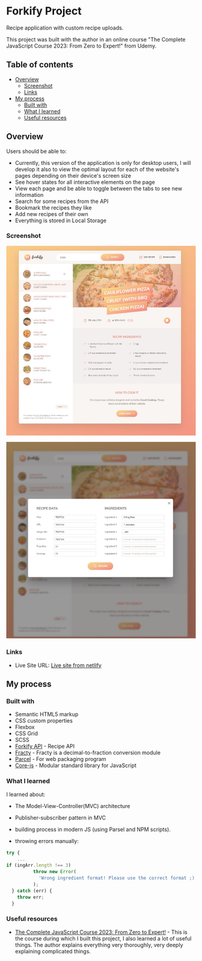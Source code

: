 # Forkify Project

Recipe application with custom recipe uploads.

This project was built with the author in an online course "The Complete JavaScript Course 2023: From Zero to Expert!" from Udemy.

## Table of contents

- [Overview](#overview)
  - [Screenshot](#screenshot)
  - [Links](#links)
- [My process](#my-process)
  - [Built with](#built-with)
  - [What I learned](#what-i-learned)
  - [Useful resources](#useful-resources)

## Overview

Users should be able to:

- Currently, this version of the application is only for desktop users, I will develop it also to view the optimal layout for each of the website's pages depending on their device's screen size
- See hover states for all interactive elements on the page
- View each page and be able to toggle between the tabs to see new information
- Search for some recipes from the API
- Bookmark the recipes they like
- Add new recipes of their own
- Everything is stored in Local Storage

### Screenshot

![Screenshot Desktop View](./src/img/screenDesktop.JPG)

![Screenshot Desktop View - Form for adding a new recipe ](./src/img/screenDesktopNewRecipe.JPG)

### Links

- Live Site URL: [Live site from netlify](https://forkify-iryna.netlify.app/)

## My process

### Built with

- Semantic HTML5 markup
- CSS custom properties
- Flexbox
- CSS Grid
- SCSS
- [Forkify API](https://forkify-api.herokuapp.com/) - Recipe API
- [Fracty](https://www.npmjs.com/package/fracty) - Fracty is a decimal-to-fraction conversion module
- [Parcel](https://parceljs.org/) - For web packaging program
- [Core-js](https://www.npmjs.com/package/core-js) - Modular standard library for JavaScript

### What I learned

I learned about:

- The Model-View-Controller(MVC) architecture

- Publisher-subscriber pattern in MVC

- building process in modern JS (using Parsel and NPM scripts).

- throwing errors manually:

```js
try {
	...
if (ingArr.length !== 3)
          throw new Error(
            'Wrong ingredient format! Please use the correct format ;)'
          );
  } catch (err) {
    throw err;
  }
```

### Useful resources

- [The Complete JavaScript Course 2023: From Zero to Expert!](https://www.udemy.com/course/the-complete-javascript-course/) - This is the course during which I built this project, I also learned a lot of useful things. The author explains everything very thoroughly, very deeply explaining complicated things.
